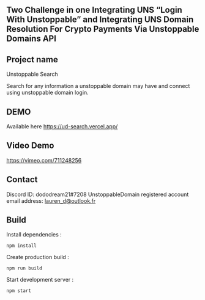 ## Two Challenge in one Integrating UNS “Login With Unstoppable” and Integrating UNS Domain Resolution For Crypto Payments Via Unstoppable Domains API

## Project name
Unstoppable Search

Search for any information a unstoppable domain may have and connect using unstoppable domain login.

## DEMO
Available here https://ud-search.vercel.app/

## Video Demo
https://vimeo.com/711248256

## Contact
Discord ID: dododream21#7208
UnstoppableDomain registered account email address: lauren_d@outlook.fr

## Build

Install dependencies :
```
npm install
```

Create production build :
```
npm run build
```

Start development server :
```
npm start
```
